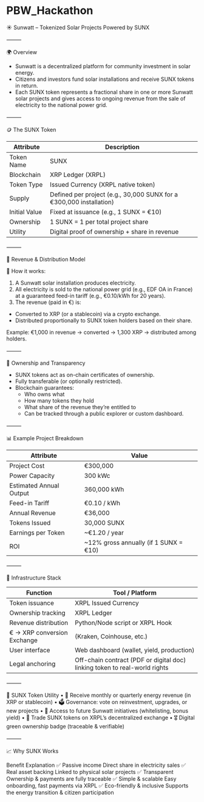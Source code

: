 # PBW_Hackathon
☀️ Sunwatt – Tokenized Solar Projects Powered by SUNX

⸻

🌍 Overview

- Sunwatt is a decentralized platform for community investment in solar energy.
- Citizens and investors fund solar installations and receive SUNX tokens in return.
- Each SUNX token represents a fractional share in one or more Sunwatt solar projects and gives access to ongoing revenue from the sale of electricity to the national power grid.

⸻

🪙 The SUNX Token

| Attribute	| Description| 
|----|----|
| Token Name|	SUNX|
|Blockchain|	XRP Ledger (XRPL)|
|Token Type|	Issued Currency (XRPL native token)|
|Supply|	Defined per project (e.g., 30,000 SUNX for a €300,000 installation)|
|Initial Value|	Fixed at issuance (e.g., 1 SUNX = €10)|
|Ownership    |	1 SUNX = 1 per total project share|
|Utility|	Digital proof of ownership + share in revenue|

⸻

💸 Revenue & Distribution Model

🔁 How it works:
1.	A Sunwatt solar installation produces electricity.
2.	All electricity is sold to the national power grid (e.g., EDF OA in France) at a guaranteed feed-in tariff (e.g., €0.10/kWh for 20 years).
3.	The revenue (paid in €) is:
  - Converted to XRP (or a stablecoin) via a crypto exchange.
  - Distributed proportionally to SUNX token holders based on their share.

Example:
€1,000 in revenue → converted → 1,300 XRP → distributed among holders.

⸻

🔐 Ownership and Transparency
- SUNX tokens act as on-chain certificates of ownership.
- Fully transferable (or optionally restricted).
- Blockchain guarantees:
  - Who owns what
  - How many tokens they hold
  - What share of the revenue they’re entitled to
  - Can be tracked through a public explorer or custom dashboard.

⸻

📊 Example Project Breakdown

|Attribute|	Value|
|----|----|
|Project Cost|	€300,000|
|Power Capacity|	300 kWc|
|Estimated Annual Output|	360,000 kWh|
|Feed-in Tariff|	€0.10 / kWh|
|Annual Revenue|	€36,000|
|Tokens Issued|	30,000 SUNX|
|Earnings per Token|	~€1.20 / year|
|ROI |	~12% gross annually (if 1 SUNX = €10)|

⸻

🔧 Infrastructure Stack

| Function|	Tool / Platform|
|----|----|
|Token issuance|	XRPL Issued Currency|
|Ownership tracking|	XRPL Ledger|
|Revenue distribution|	Python/Node script or XRPL Hook|
|€ → XRP conversion	Exchange| (Kraken, Coinhouse, etc.)|
|User interface|	Web dashboard (wallet, yield, production)|
|Legal anchoring|	Off-chain contract (PDF or digital doc) linking token to real-world rights|

⸻

🧩 SUNX Token Utility
	•	💸 Receive monthly or quarterly energy revenue (in XRP or stablecoin)
	•	🗳️ Governance: vote on reinvestment, upgrades, or new projects
	•	🌱 Access to future Sunwatt initiatives (whitelisting, bonus yield)
	•	🔁 Trade SUNX tokens on XRPL’s decentralized exchange
	•	🎖️ Digital green ownership badge (traceable & verifiable)

⸻

📈 Why SUNX Works

Benefit	Explanation
✅ Passive income	Direct share in electricity sales
✅ Real asset backing	Linked to physical solar projects
✅ Transparent	Ownership & payments are fully traceable
✅ Simple & scalable	Easy onboarding, fast payments via XRPL
✅ Eco-friendly & inclusive	Supports the energy transition & citizen participation